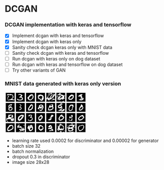 # DCGAN
### DCGAN implementation with keras and tensorflow

- [x] Implement dcgan with keras and tensorflow
- [x] Implement dcgan with keras only
- [x] Sanity check dcgan keras only with MNIST data
- [ ] Sanity check dcgan with keras and tensorflow
- [ ] Run dcgan with keras only on dog dataset
- [ ] Run dcgan with keras and tensorflow on dog dataset
- [ ] Try other variants of GAN

### MNIST data generated with keras only version
![Alt text](/images/mnist.jpeg?raw=true "Generated images after 2 epoch (roughly 7000 data iteration)")
- learning rate used 0.0002 for discriminator and 0.00002 for generator
- batch size 32
- batch normalization
- dropout 0.3 in discriminator
- image size 28x28
